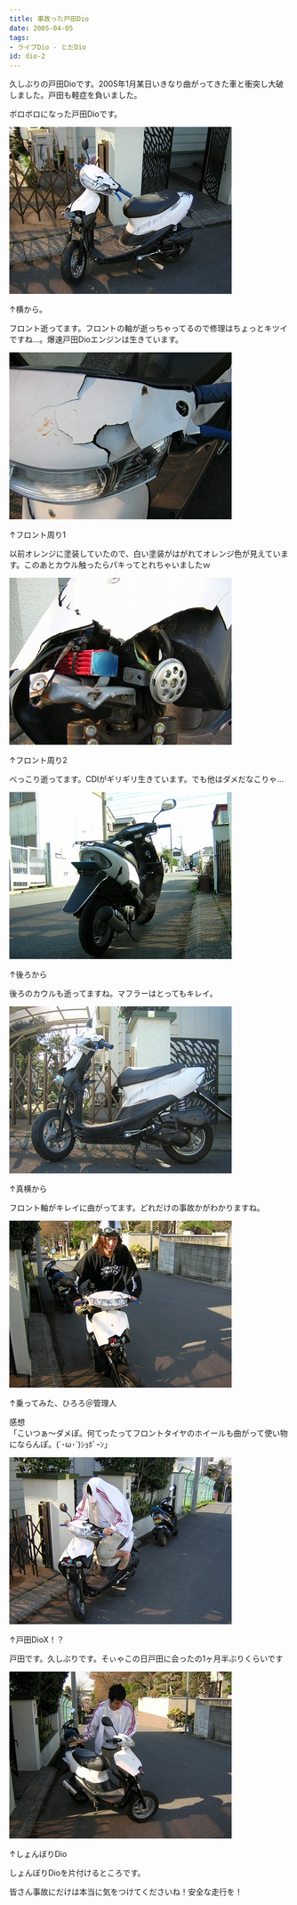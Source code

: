 ```yaml
---
title: 事故った戸田Dio
date: 2005-04-05
tags:
- ライブDio - とだDio
id: dio-2
---
```



<p class="sentence">久しぶりの戸田Dioです。2005年1月某日いきなり曲がってきた車と衝突し大破しました。戸田も軽症を負いました。</p>
<p class="sentence spacing10">ボロボロになった戸田Dioです。</p>
<div class="center spacing"><img src="/photo/diary/2005.04.05_zx1.jpg" alt=""></div>
<p class="sentence">↑横から。</p>
<p class="sentence spacing10">フロント逝ってます。フロントの軸が逝っちゃってるので修理はちょっとキツイですね...。爆速戸田Dioエンジンは生きています。</p>
<div class="center spacing"><img src="/photo/diary/2005.04.05_zx2.jpg" alt=""></div>
<p class="sentence">↑フロント周り1</p>
<p class="sentence spacing10">以前オレンジに塗装していたので、白い塗装がはがれてオレンジ色が見えています。このあとカウル触ったらパキってとれちゃいましたｗ</p>
<div class="center spacing"><img src="/photo/diary/2005.04.05_zx3.jpg" alt=""></div>
<p class="sentence">↑フロント周り2</p>
<p class="sentence spacing10">べっこり逝ってます。CDIがギリギリ生きています。でも他はダメだなこりゃ...</p>
<div class="center spacing"><img src="/photo/diary/2005.04.05_zx4.jpg" alt=""></div>
<p class="sentence">↑後ろから</p>
<p class="sentence spacing10">後ろのカウルも逝ってますね。マフラーはとってもキレイ。</p>
<div class="center spacing"><img src="/photo/diary/2005.04.05_zx5.jpg" alt=""></div>
<p class="sentence">↑真横から</p>
<p class="sentence spacing10">フロント軸がキレイに曲がってます。どれだけの事故かがわかりますね。</p>
<div class="center spacing"><img src="/photo/diary/2005.04.05_zx6.jpg" alt=""></div>
<p class="sentence">↑乗ってみた、ひろろ＠管理人</p>
<p class="sentence spacing10">感想<br>「こいつぁ～ダメぽ。何てったってフロントタイヤのホイールも曲がって使い物にならんぽ。(´･ω･`)ｼｮﾎﾞｰﾝ」</p>
<div class="center spacing"><img src="/photo/diary/2005.04.05_zx7.jpg" alt=""></div>
<p class="sentence">↑戸田DioX！？</p>
<p class="sentence spacing10">戸田です。久しぶりです。そぃゃこの日戸田に会ったの1ヶ月半ぶりくらいです</p>
<div class="center spacing"><img src="/photo/diary/2005.04.05_zx8.jpg" alt=""></div>
<p class="sentence">↑しょんぼりDio</p>
<p class="sentence">しょんぼりDioを片付けるところです。</p>
<p class="sentence">皆さん事故にだけは本当に気をつけてくださいね！安全な走行を！</p>
